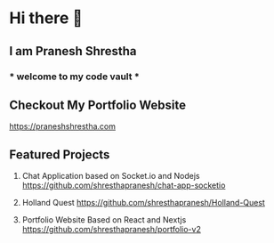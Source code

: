 # Hi there 👋
## I am **Pranesh Shrestha**

### * welcome to my code vault *

## Checkout My Portfolio Website
https://praneshshrestha.com

## Featured Projects

1. Chat Application based on Socket.io and Nodejs
	https://github.com/shresthapranesh/chat-app-socketio

2. Holland Quest
	https://github.com/shresthapranesh/Holland-Quest

3. Portfolio Website Based on React and Nextjs
	https://github.com/shresthapranesh/portfolio-v2